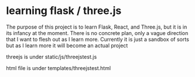 # learning flask / three.js
 The purpose of this project is to learn Flask, React, and Three.js, but it is in its infancy at the moment.
 There is no concrete plan, only a vague direction that I want to flesh out as I learn more.
 Currently it is just a sandbox of sorts but as I learn more it will become an actual project
 
 
 threejs is under static/js/threejstest.js
 
 html file is under templates/threejstest.html
